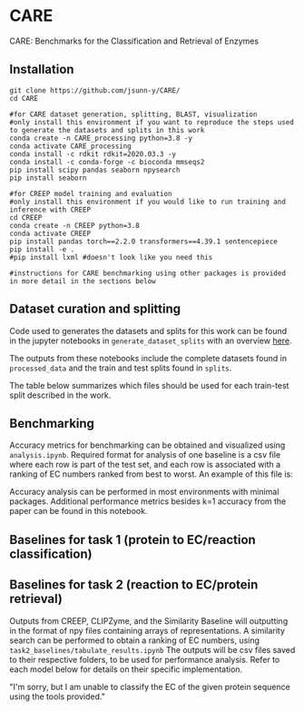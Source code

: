 # CARE
CARE: Benchmarks for the Classification and Retrieval of Enzymes

## Installation

```
git clone https://github.com/jsunn-y/CARE/
cd CARE

#for CARE dataset generation, splitting, BLAST, visualization
#only install this environment if you want to reproduce the steps used to generate the datasets and splits in this work
conda create -n CARE_processing python=3.8 -y
conda activate CARE_processing
conda install -c rdkit rdkit=2020.03.3 -y
conda install -c conda-forge -c bioconda mmseqs2
pip install scipy pandas seaborn npysearch
pip install seaborn

#for CREEP model training and evaluation
#only install this environment if you would like to run training and inference with CREEP
cd CREEP
conda create -n CREEP python=3.8
conda activate CREEP
pip install pandas torch==2.2.0 transformers==4.39.1 sentencepiece
pip install -e .
#pip install lxml #doesn't look like you need this

#instructions for CARE benchmarking using other packages is provided in more detail in the sections below
```
## Dataset curation and splitting
Code used to generates the datasets and splits for this work can be found in the jupyter notebooks in `generate_dataset_splits` with an overview [here](generate_datasets_splits).

The outputs from these notebooks include the complete datasets found in `processed_data` and the train and test splits found in `splits`.

The table below summarizes which files should be used for each train-test split described in the work.

## Benchmarking
Accuracy metrics for benchmarking can be obtained and visualized using `analysis.ipynb`. Required format for analysis of one baseline is a csv file where each row is part of the test set, and each row is associated with a ranking of EC numbers ranked from best to worst. An example of this file is: 

Accuracy analysis can be performed in most environments with minimal packages. Additional performance metrics besides k=1 accuracy from the paper can be found in this notebook. 

## Baselines for task 1 (protein to EC/reaction classification)


## Baselines for task 2 (reaction to EC/protein retrieval)

Outputs from CREEP, CLIPZyme, and the Similarity Baseline will outputting in the format of npy files containing arrays of representations. A similarity search can be performed to obtain a ranking of EC numbers, using `task2_baselines/tabulate_results.ipynb` The outputs will be csv files saved to their respective folders, to be used for performance analysis. Refer to each model below for details on their specific implementation. 

"I'm sorry, but I am unable to classify the EC of the given protein sequence using the tools provided."
```
